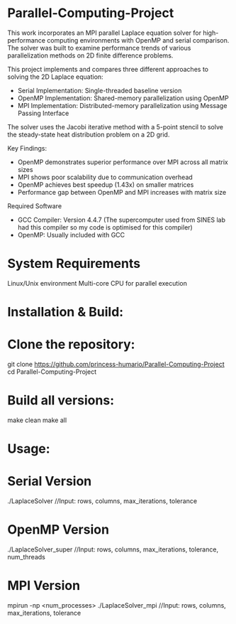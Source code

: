 # Parallel-Computing-Project
This work incorporates an MPI parallel Laplace equation solver for high-performance computing environments with OpenMP and serial comparison. The solver was built to examine performance trends of various parallelization methods on 2D finite difference problems.

This project implements and compares three different approaches to solving the 2D Laplace equation:

- Serial Implementation: Single-threaded baseline version
- OpenMP Implementation: Shared-memory parallelization using OpenMP
- MPI Implementation: Distributed-memory parallelization using Message Passing Interface

The solver uses the Jacobi iterative method with a 5-point stencil to solve the steady-state heat distribution problem on a 2D grid.

Key Findings:

- OpenMP demonstrates superior performance over MPI across all matrix sizes
- MPI shows poor scalability due to communication overhead
- OpenMP achieves best speedup (1.43x) on smaller matrices
- Performance gap between OpenMP and MPI increases with matrix size

Required Software

- GCC Compiler: Version 4.4.7 (The supercomputer used from SINES lab had this compiler so my code is optimised for this compiler)
- OpenMP: Usually included with GCC

# System Requirements

Linux/Unix environment
Multi-core CPU for parallel execution

# Installation & Build:

# Clone the repository:
git clone https://github.com/princess-humario/Parallel-Computing-Project
cd Parallel-Computing-Project

# Build all versions:
make clean
make all

# Usage:
# Serial Version
./LaplaceSolver
//Input: rows, columns, max_iterations, tolerance
# OpenMP Version
./LaplaceSolver_super
//Input: rows, columns, max_iterations, tolerance, num_threads
# MPI Version
mpirun -np <num_processes> ./LaplaceSolver_mpi
//Input: rows, columns, max_iterations, tolerance

